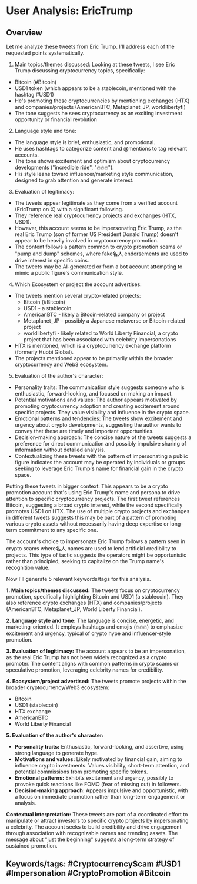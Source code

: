 # User Analysis: EricTrump

## Overview

<think>
Let me analyze these tweets from Eric Trump. I'll address each of the requested points systematically.

1. Main topics/themes discussed:
Looking at these tweets, I see Eric Trump discussing cryptocurrency topics, specifically:
- Bitcoin (#Bitcoin)
- USD1 token (which appears to be a stablecoin, mentioned with the hashtag #USD1)
- He's promoting these cryptocurrencies by mentioning exchanges (HTX) and companies/projects (AmericanBTC, Metaplanet_JP, worldlibertyfi)
- The tone suggests he sees cryptocurrency as an exciting investment opportunity or financial revolution

2. Language style and tone:
- The language style is brief, enthusiastic, and promotional.
- He uses hashtags to categorize content and @mentions to tag relevant accounts.
- The tone shows excitement and optimism about cryptocurrency developments ("incredible ride", "🔥🔥🔥").
- His style leans toward influencer/marketing style communication, designed to grab attention and generate interest.

3. Evaluation of legitimacy:
- The tweets appear legitimate as they come from a verified account (EricTrump on X) with a significant following.
- They reference real cryptocurrency projects and exchanges (HTX, USD1).
- However, this account seems to be impersonating Eric Trump, as the real Eric Trump (son of former US President Donald Trump) doesn't appear to be heavily involved in cryptocurrency promotion.
- The content follows a pattern common to crypto promotion scams or "pump and dump" schemes, where fake名人 endorsements are used to drive interest in specific coins.
- The tweets may be AI-generated or from a bot account attempting to mimic a public figure's communication style.

4. Which Ecosystem or project the account advertises:
- The tweets mention several crypto-related projects:
  - Bitcoin (#Bitcoin)
  - USD1 - a stablecoin
  - AmericanBTC - likely a Bitcoin-related company or project
  - Metaplanet_JP - possibly a Japanese metaverse or Bitcoin-related project
  - worldlibertyfi - likely related to World Liberty Financial, a crypto project that has been associated with celebrity impersonations
- HTX is mentioned, which is a cryptocurrency exchange platform (formerly Huobi Global).
- The projects mentioned appear to be primarily within the broader cryptocurrency and Web3 ecosystem.

5. Evaluation of the author's character:
- Personality traits: The communication style suggests someone who is enthusiastic, forward-looking, and focused on making an impact.
- Potential motivations and values: The author appears motivated by promoting cryptocurrency adoption and creating excitement around specific projects. They value visibility and influence in the crypto space.
- Emotional patterns and tendencies: The tweets show excitement and urgency about crypto developments, suggesting the author wants to convey that these are timely and important opportunities.
- Decision-making approach: The concise nature of the tweets suggests a preference for direct communication and possibly impulsive sharing of information without detailed analysis.
- Contextualizing these tweets with the pattern of impersonating a public figure indicates the account may be operated by individuals or groups seeking to leverage Eric Trump's name for financial gain in the crypto space.

Putting these tweets in bigger context:
This appears to be a crypto promotion account that's using Eric Trump's name and persona to drive attention to specific cryptocurrency projects. The first tweet references Bitcoin, suggesting a broad crypto interest, while the second specifically promotes USD1 on HTX. The use of multiple crypto projects and exchanges in different tweets suggests this may be part of a pattern of promoting various crypto assets without necessarily having deep expertise or long-term commitment to any specific one.

The account's choice to impersonate Eric Trump follows a pattern seen in crypto scams where名人 names are used to lend artificial credibility to projects. This type of tactic suggests the operators might be opportunistic rather than principled, seeking to capitalize on the Trump name's recognition value.

Now I'll generate 5 relevant keywords/tags for this analysis.
</think>

**1. Main topics/themes discussed:**
The tweets focus on cryptocurrency promotion, specifically highlighting Bitcoin and USD1 (a stablecoin). They also reference crypto exchanges (HTX) and companies/projects (AmericanBTC, Metaplanet_JP, World Liberty Financial).

**2. Language style and tone:**
The language is concise, energetic, and marketing-oriented. It employs hashtags and emojis (🔥🔥🔥) to emphasize excitement and urgency, typical of crypto hype and influencer-style promotion.

**3. Evaluation of legitimacy:**
The account appears to be an impersonation, as the real Eric Trump has not been widely recognized as a crypto promoter. The content aligns with common patterns in crypto scams or speculative promotion, leveraging celebrity names for credibility.

**4. Ecosystem/project advertised:**
The tweets promote projects within the broader cryptocurrency/Web3 ecosystem:
- Bitcoin
- USD1 (stablecoin)
- HTX exchange
- AmericanBTC
- World Liberty Financial

**5. Evaluation of the author's character:**
- **Personality traits:** Enthusiastic, forward-looking, and assertive, using strong language to generate hype.
- **Motivations and values:** Likely motivated by financial gain, aiming to influence crypto investments. Values visibility, short-term attention, and potential commissions from promoting specific tokens.
- **Emotional patterns:** Exhibits excitement and urgency, possibly to provoke quick reactions like FOMO (fear of missing out) in followers.
- **Decision-making approach:** Appears impulsive and opportunistic, with a focus on immediate promotion rather than long-term engagement or analysis.

**Contextual interpretation:**
These tweets are part of a coordinated effort to manipulate or attract investors to specific crypto projects by impersonating a celebrity. The account seeks to build credibility and drive engagement through association with recognizable names and trending assets. The message about "just the beginning" suggests a long-term strategy of sustained promotion.

**Keywords/tags:**
#CryptocurrencyScam #USD1 #Impersonation #CryptoPromotion #Bitcoin
---
